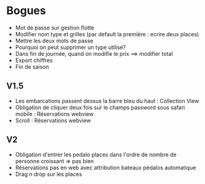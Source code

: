 Bogues
=========

* Mot de passe sur gestion flotte
* Modifier nom type et grilles (par default la première : ecrire deux places)
* Mettre les deux mots de passe
* Pourquoi on peut supprimer un type utilisé?
* Dans fin de journée, quand on modifie le prix ==> modifier total
* Export chiffres
* Fin de saison

## V1.5
* Les embarcations passent dessus la barre bleu du haut : Collection View
* Obligation de cliquer deux fois sur le champs password sous safari mobile : Réservations webview
* Scroll : Réservations webview

## V2
* Obligation d'entrer les pedalo places dans l'ordre de nombre de personne croissant => pas bien
* Réservations pas en web avec attribution bateaux pédalos automatique
* Drag n drop sur les places
